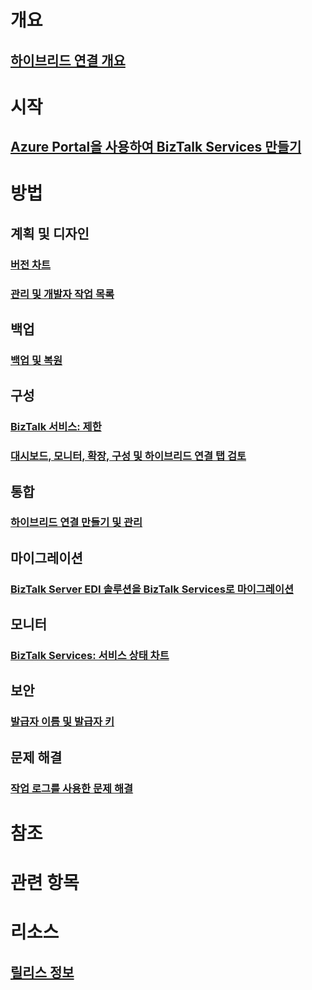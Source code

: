 # 개요
## [하이브리드 연결 개요](integration-hybrid-connection-overview.md)

# 시작
## [Azure Portal을 사용하여 BizTalk Services 만들기](biztalk-provision-services.md)
# 방법

## 계획 및 디자인
### [버전 차트](biztalk-editions-feature-chart.md)
### [관리 및 개발자 작업 목록](biztalk-services-administration-and-development-task-list.md)

## 백업
### [백업 및 복원](biztalk-backup-restore.md)

## 구성
### [BizTalk 서비스: 제한](biztalk-throttling-thresholds.md)
### [대시보드, 모니터, 확장, 구성 및 하이브리드 연결 탭 검토](biztalk-dashboard-monitor-scale-tabs.md)

## 통합
### [하이브리드 연결 만들기 및 관리](integration-hybrid-connection-create-manage.md)

## 마이그레이션
### [BizTalk Server EDI 솔루션을 BizTalk Services로 마이그레이션](biztalk-migrating-to-edi-guide.md)

## 모니터
### [BizTalk Services: 서비스 상태 차트](biztalk-service-state-chart.md)

## 보안
### [발급자 이름 및 발급자 키](biztalk-issuer-name-issuer-key.md)

## 문제 해결
### [작업 로그를 사용한 문제 해결](biztalk-troubleshoot-using-ops-logs.md)

# 참조

# 관련 항목

# 리소스
## [릴리스 정보](biztalk-release-notes.md)


<!--HONumber=Nov16_HO2-->



